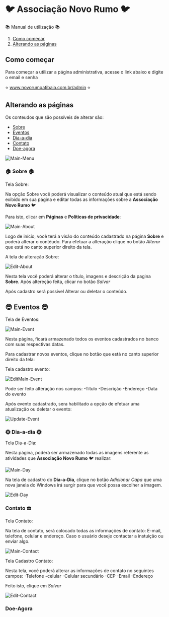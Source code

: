 :bird: Associação Novo Rumo :bird:
===============
:books: Manual de utilização :books:

1. [Como começar](#como-começar)
2. [Alterando as páginas](#alterando-as-páginas)

## Como começar
Para começar a utilizar a página administrativa, acesse o link abaixo e digite o email e senha

 :star: www.novorumoatibaia.com.br/admin :star:

## Alterando as páginas

Os conteudos que são possíveis de alterar são:
 - [Sobre](#sobre)
 - [Eventos](#eventos)
 - [Dia-a-dia](#dia-a-dia)
 - [Contato](#contato)
 - [Doe-agora](#doe-agora)
 
 ![Main-Menu](https://github.com/conkerhell/novo-rumo-template/blob/master/docs/Main-Menu.png)
 
 
### :house: Sobre :house:

Tela Sobre:

Na opção Sobre você poderá visualizar o conteúdo atual que está sendo exibido em sua página e editar todas as informações sobre a __Associação Novo Rumo__ :bird:

Para isto, clicar em __Páginas__ e __Politicas de privacidade__:

![Main-About](https://github.com/conkerhell/novo-rumo-template/blob/master/docs/Main-About.png)

Logo de início, você terá a visão do conteúdo cadastrado na página **Sobre** e poderá alterar o contéudo. Para efetuar a alteração clique no botão *Alterar* que está no canto superior direito da tela.

A tela de alteração Sobre:

![Edit-About](https://github.com/conkerhell/novo-rumo-template/blob/master/docs/Edit-About.png)

Nesta tela você poderá alterar o título, imagens e descrição da pagina __Sobre__. Após altereção feita, clicar no botão _Salvar_

Após cadastro será possível Alterar ou deletar o conteúdo.

## :sunglasses: Eventos :sunglasses:

Tela de Eventos:

![Main-Event](https://github.com/conkerhell/novo-rumo-template/blob/master/docs/Main-Event.png)

Nesta página, ficará armazenado todos os eventos cadastrados no banco com suas respectivas datas.

Para cadastrar novos eventos, clique no botão que está no canto superior direito da tela:

Tela cadastro evento:

![EditMain-Event](https://github.com/conkerhell/novo-rumo-template/blob/master/docs/Edit-Event.png)

Pode ser feito alteração nos campos:
-Título
-Descrição
-Endereço
-Data do evento

Após evento cadastrado, sera habilitado a opção de efetuar uma atualização ou deletar o evento:


![Update-Event](https://github.com/conkerhell/novo-rumo-template/blob/master/docs/Update-Event.png)


### :sun_with_face: Dia-a-dia :sun_with_face:

Tela Dia-a-Dia:

Nesta página, poderá ser armazenado todas as imagens referente as atividades que __Associação Novo Rumo__ :bird: realizar:

![Main-Day](https://github.com/conkerhell/novo-rumo-template/blob/master/docs/Main-Day.png)

Na tela de cadastro do **Dia-a-Dia**, clique no botão _Adicionar Capa_ que uma nova janela do Windows irá surgir para que você possa escolher a imagem.

![Edit-Day](https://github.com/conkerhell/novo-rumo-template/blob/master/docs/Edit-Day.png)

### Contato :phone:
	
Tela Contato:

Na tela de contato, será colocado todas as informações de contato: E-mail, telefone, celular e endereço. Caso o usuário deseje contactar a instuição ou enviar algo.

![Main-Contact](https://github.com/conkerhell/novo-rumo-template/blob/master/docs/Main-Contact.png)

Tela Cadastro Contato:

Nesta tela, você poderá alterar as informações de contato no seguintes campos: 
-Telefone
-celular
-Celular secundário
-CEP
-Email
-Endereço

Feito isto, clique em _Salvar_

![Edit-Contact](https://github.com/conkerhell/novo-rumo-template/blob/master/docs/Edit-Contact.png)


### Doe-Agora


